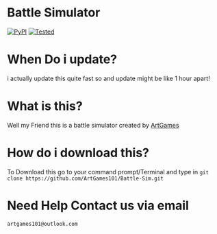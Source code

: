 # Battle Simulator

[![PyPI](https://img.shields.io/pypi/pyversions/Django.svg)](https://python.org) [![Tested](https://img.shields.io/badge/tested-100%25-red.svg)](https://github.com/ArtGames101/Battle-Sim)

# When Do i update?
i actually update this quite fast so and update might be like 1 hour apart!
# What is this?
Well my Friend this is a battle simulator created by [ArtGames](https://github.com/ArtGames101)

# How do i download this?
To Download this go to your command prompt/Terminal and type in
`git clone https://github.com/ArtGames101/Battle-Sim.git`


# Need Help Contact us via email
`artgames101@outlook.com`
